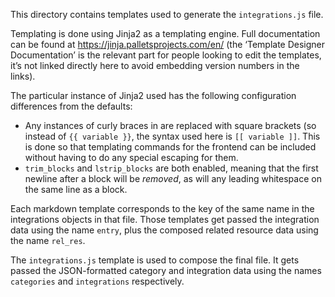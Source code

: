 This directory contains templates used to generate the `integrations.js` file.

Templating is done using Jinja2 as a templating engine. Full documentation
can be found at https://jinja.palletsprojects.com/en/ (the ‘Template
Designer Documentation’ is the relevant part for people looking to
edit the templates, it’s not linked directly here to avoid embedding
version numbers in the links).

The particular instance of Jinja2 used has the following configuration
differences from the defaults:

- Any instances of curly braces in are replaced with square brackets
  (so instead of `{{ variable }}`, the syntax used here is `[[ variable
  ]]`. This is done so that templating commands for the frontend can be
  included without having to do any special escaping for them.
- `trim_blocks` and `lstrip_blocks` are both enabled, meaning that
  the first newline after a block will be _removed_, as will any leading
  whitespace on the same line as a block.

Each markdown template corresponds to the key of the same name in the
integrations objects in that file. Those templates get passed the
integration data using the name `entry`, plus the composed related
resource data using the name `rel_res`.

The `integrations.js` template is used to compose the final file. It gets
passed the JSON-formatted category and integration data using the names
`categories` and `integrations` respectively.
